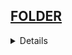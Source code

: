 ## <a href="https://github.com/Hidekithiago/Automacao/blob/master/README.md">FOLDER</a> <br>
<details>
<details><summary><b>GET FILES IN FOLDER</b></summary>
  
####  NuGet
  > 
  
####  import
  >using System; <br>
   using System.IO; <br>
  
####  Code
  >try <br>
        { <br>
            // Only get files that begin with the letter "c". <br>
            string[] dirs = Directory.GetFiles(@"c:\", "c*"); <br>
            Console.WriteLine("The number of files starting with c is {0}.", dirs.Length); <br>
            foreach (string dir in dirs) <br>
            { <br>
                Console.WriteLine(dir); <br>
            } <br>
        } <br>
        catch (Exception e) <br>
        { <br>
            Console.WriteLine("The process failed: {0}", e.ToString()); <br>
        } <br>
  
</details>
<details><summary><b>GET Dir Special Folder</b></summary>
  
####  NuGet
  > 
  
####  import
  >
  
####  Code
  >private static String desktop = Environment.GetFolderPath(Environment.SpecialFolder.Desktop);
  
</details>
</details>
